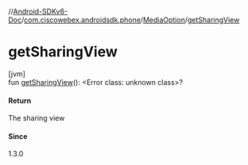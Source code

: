 //[Android-SDKv6-Doc](../../../index.md)/[com.ciscowebex.androidsdk.phone](../index.md)/[MediaOption](index.md)/[getSharingView](get-sharing-view.md)

# getSharingView

[jvm]\
fun [getSharingView](get-sharing-view.md)(): &lt;Error class: unknown class&gt;?

#### Return

The sharing view

#### Since

1.3.0
